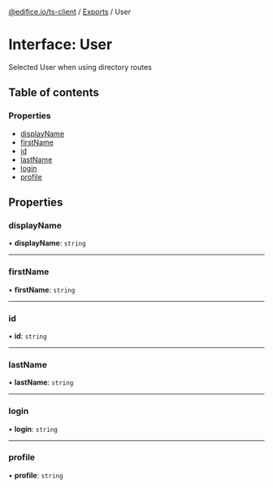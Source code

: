 [@edifice.io/ts-client](../README.md) / [Exports](../modules.md) / User

# Interface: User

Selected User when using directory routes

## Table of contents

### Properties

- [displayName](User.md#displayname)
- [firstName](User.md#firstname)
- [id](User.md#id)
- [lastName](User.md#lastname)
- [login](User.md#login)
- [profile](User.md#profile)

## Properties

### displayName

• **displayName**: `string`

___

### firstName

• **firstName**: `string`

___

### id

• **id**: `string`

___

### lastName

• **lastName**: `string`

___

### login

• **login**: `string`

___

### profile

• **profile**: `string`
